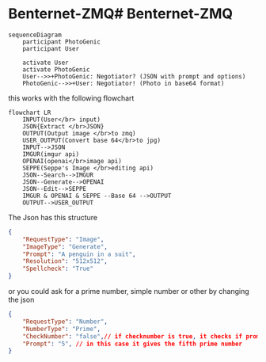 # Benternet-ZMQ# Benternet-ZMQ





```mermaid
sequenceDiagram
    participant PhotoGenic
    participant User

    activate User
    activate PhotoGenic
    User-->>+PhotoGenic: Negotiator? (JSON with prompt and options)
    PhotoGenic-->>+User: Negotiator! (Photo in base64 format)
```

this works with the following flowchart

```mermaid
flowchart LR
    INPUT(User</br> input)
    JSON{Extract </br>JSON}
    OUTPUT(Output image </br>to zmq)
    USER_OUTPUT(Convert base 64</br>to jpg)
    INPUT-->JSON
    IMGUR(imgur api)
    OPENAI(openai</br>image api)
    SEPPE(Seppe's Image </br>editing api)
    JSON--Search-->IMGUR
    JSON--Generate-->OPENAI
    JSON--Edit-->SEPPE
    IMGUR & OPENAI & SEPPE --Base 64 -->OUTPUT
    OUTPUT-->USER_OUTPUT
```

The Json has this structure

```json
{
    "RequestType": "Image",
    "ImageType": "Generate",
    "Prompt": "A penguin in a suit",
    "Resolution": "512x512",
    "Spellcheck": "True"
}
```

or you could ask for a prime number, simple number or other by changing the json

```json
{
    "RequestType": "Number",
    "NumberType": "Prime",
    "CheckNumber": "false",// if checknumber is true, it checks if prompt is of number type
    "Prompt": "5", // in this case it gives the fifth prime number
}
```